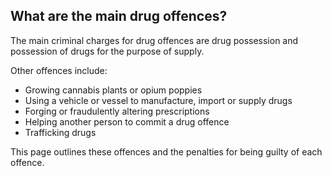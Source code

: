 ##  What are the main drug offences?

The main criminal charges for drug offences are drug possession and possession
of drugs for the purpose of supply.

Other offences include:

  * Growing cannabis plants or opium poppies 
  * Using a vehicle or vessel to manufacture, import or supply drugs 
  * Forging or fraudulently altering prescriptions 
  * Helping another person to commit a drug offence 
  * Trafficking drugs 

This page outlines these offences and the penalties for being guilty of each
offence.
